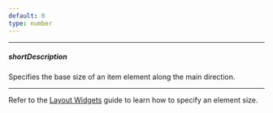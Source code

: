 ```yaml
---
default: 0
type: number
---
```

---
##### shortDescription
Specifies the base size of an item element along the main direction.

---
Refer to the [Layout Widgets](/concepts/10%20UI%20Widgets/10%20UI%20Widget%20Categories/50%20Layout%20Widgets/05%20Specify%20An%20Element%20Size.md '/Documentation/Guide/UI_Widgets/UI_Widget_Categories/Layout_Widgets/#Specify_An_Element_Size') guide to learn how to specify an element size.